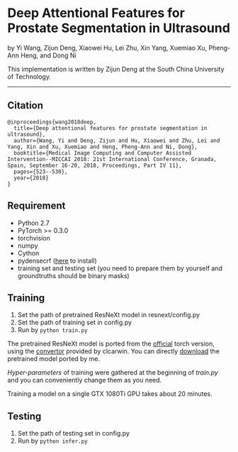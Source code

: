 # Deep Attentional Features for Prostate Segmentation in Ultrasound

by Yi Wang, Zijun Deng, Xiaowei Hu, Lei Zhu, Xin Yang, Xuemiao Xu, Pheng-Ann Heng, and Dong Ni

This implementation is written by Zijun Deng at the South China University of Technology.

***

## Citation
```
@inproceedings{wang2018deep,
  title={Deep attentional features for prostate segmentation in ultrasound},
  author={Wang, Yi and Deng, Zijun and Hu, Xiaowei and Zhu, Lei and Yang, Xin and Xu, Xuemiao and Heng, Pheng-Ann and Ni, Dong},
  booktitle={Medical Image Computing and Computer Assisted Intervention--MICCAI 2018: 21st International Conference, Granada, Spain, September 16-20, 2018, Proceedings, Part IV 11},
  pages={523--530},
  year={2018}
}
```

## Requirement
* Python 2.7
* PyTorch >= 0.3.0
* torchvision
* numpy
* Cython
* pydensecrf ([here](https://github.com/Andrew-Qibin/dss_crf) to install)
* training set and testing set (you need to prepare them by yourself and groundtruths should be binary masks)

## Training
1. Set the path of pretrained ResNeXt model in resnext/config.py
2. Set the path of training set in config.py
3. Run by ```python train.py```

The pretrained ResNeXt model is ported from the [official](https://github.com/facebookresearch/ResNeXt) torch version,
using the [convertor](https://github.com/clcarwin/convert_torch_to_pytorch) provided by clcarwin. 
You can directly [download](https://drive.google.com/open?id=1dnH-IHwmu9xFPlyndqI6MfF4LvH6JKNQ) the pretrained model ported by me.

*Hyper-parameters* of training were gathered at the beginning of *train.py* and you can conveniently 
change them as you need.

Training a model on a single GTX 1080Ti GPU takes about 20 minutes.

## Testing
1. Set the path of testing set in config.py
2. Run by ```python infer.py```
